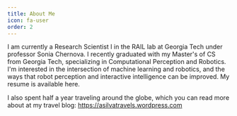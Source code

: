 ```yaml
---
title: About Me
icon: fa-user
order: 2
---
```

I am currently a Research Scientist I in the RAIL lab at Georgia Tech under professor Sonia Chernova. I recently graduated with my Master's of CS from Georgia Tech, specializing in Computational Perception and Robotics. I'm interested in the intersection of machine learning and robotics, and the ways that robot perception and interactive intelligence can be improved. My resume is available here.

I also spent half a year traveling around the globe, which you can read more about at my travel blog: https://asilvatravels.wordpress.com